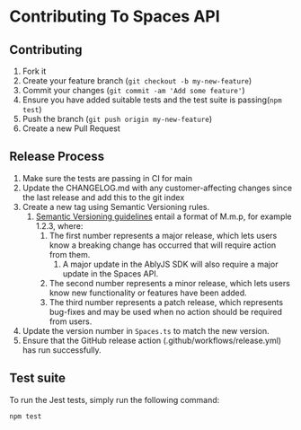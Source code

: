 # Contributing To Spaces API

## Contributing

1. Fork it
2. Create your feature branch (`git checkout -b my-new-feature`)
3. Commit your changes (`git commit -am 'Add some feature'`)
4. Ensure you have added suitable tests and the test suite is passing(`npm test`)
5. Push the branch (`git push origin my-new-feature`)
6. Create a new Pull Request

## Release Process

1. Make sure the tests are passing in CI for main
2. Update the CHANGELOG.md with any customer-affecting changes since the last release and add this to the git index
3. Create a new tag using Semantic Versioning rules.
   1. [Semantic Versioning guidelines](https://semver.org/) entail a format of M.m.p, for example 1.2.3, where:
      1. The first number represents a major release, which lets users know a breaking change has occurred that will require action from them.
         1. A major update in the AblyJS SDK will also require a major update in the Spaces API.
      2. The second number represents a minor release, which lets users know new functionality or features have been added.
      3. The third number represents a patch release, which represents bug-fixes and may be used when no action should be required from users.
4. Update the version number in `Spaces.ts` to match the new version.
5. Ensure that the GitHub release action (.github/workflows/release.yml) has run successfully.

## Test suite

To run the Jest tests, simply run the following command:

```bash
npm test
```
